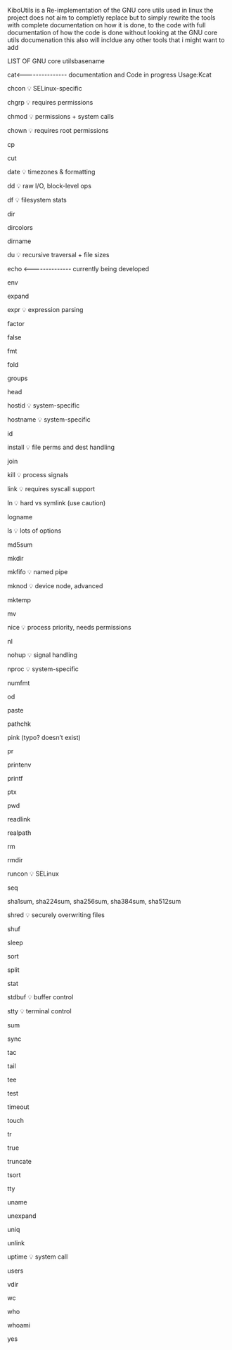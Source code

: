 KiboUtils is a Re-implementation of the GNU core utils used in linux the project does not aim to completly replace but to simply rewrite the tools with complete documentation on how it is done, to the code with full documentation of how the code is done without looking at the GNU core utils documenation this also will incldue any other tools that i might want to add

LIST OF GNU core utilsbasename

cat<--------------- documentation and Code in progress 
Usage:Kcat


chcon 💡 SELinux-specific

chgrp 💡 requires permissions

chmod 💡 permissions + system calls

chown 💡 requires root permissions

cp

cut

date 💡 timezones & formatting

dd 💡 raw I/O, block-level ops

df 💡 filesystem stats

dir

dircolors

dirname

du 💡 recursive traversal + file sizes

echo <-------------- currently being developed

env

expand

expr 💡 expression parsing

factor

false

fmt

fold

groups

head

hostid 💡 system-specific

hostname 💡 system-specific

id

install 💡 file perms and dest handling

join

kill 💡 process signals

link 💡 requires syscall support

ln 💡 hard vs symlink (use caution)

logname

ls 💡 lots of options

md5sum

mkdir

mkfifo 💡 named pipe

mknod 💡 device node, advanced

mktemp

mv

nice 💡 process priority, needs permissions

nl

nohup 💡 signal handling

nproc 💡 system-specific

numfmt

od

paste

pathchk

pink (typo? doesn’t exist)

pr

printenv

printf

ptx

pwd

readlink

realpath

rm

rmdir

runcon 💡 SELinux

seq

sha1sum, sha224sum, sha256sum, sha384sum, sha512sum

shred 💡 securely overwriting files

shuf

sleep

sort

split

stat

stdbuf 💡 buffer control

stty 💡 terminal control

sum

sync

tac

tail

tee

test 

timeout

touch

tr

true

truncate

tsort

tty

uname

unexpand

uniq

unlink

uptime 💡 system call

users

vdir

wc

who

whoami

yes
